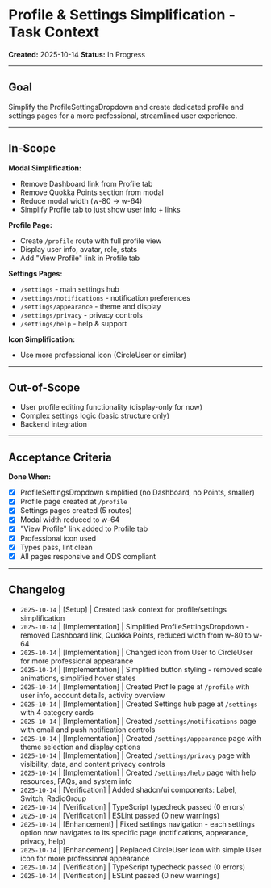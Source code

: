 # Profile & Settings Simplification - Task Context

**Created:** 2025-10-14
**Status:** In Progress

---

## Goal

Simplify the ProfileSettingsDropdown and create dedicated profile and settings pages for a more professional, streamlined user experience.

---

## In-Scope

**Modal Simplification:**
- Remove Dashboard link from Profile tab
- Remove Quokka Points section from modal
- Reduce modal width (w-80 → w-64)
- Simplify Profile tab to just show user info + links

**Profile Page:**
- Create `/profile` route with full profile view
- Display user info, avatar, role, stats
- Add "View Profile" link in Profile tab

**Settings Pages:**
- `/settings` - main settings hub
- `/settings/notifications` - notification preferences
- `/settings/appearance` - theme and display
- `/settings/privacy` - privacy controls
- `/settings/help` - help & support

**Icon Simplification:**
- Use more professional icon (CircleUser or similar)

---

## Out-of-Scope

- User profile editing functionality (display-only for now)
- Complex settings logic (basic structure only)
- Backend integration

---

## Acceptance Criteria

**Done When:**
- [x] ProfileSettingsDropdown simplified (no Dashboard, no Points, smaller)
- [x] Profile page created at `/profile`
- [x] Settings pages created (5 routes)
- [x] Modal width reduced to w-64
- [x] "View Profile" link added to Profile tab
- [x] Professional icon used
- [x] Types pass, lint clean
- [x] All pages responsive and QDS compliant

---

## Changelog

- `2025-10-14` | [Setup] | Created task context for profile/settings simplification
- `2025-10-14` | [Implementation] | Simplified ProfileSettingsDropdown - removed Dashboard link, Quokka Points, reduced width from w-80 to w-64
- `2025-10-14` | [Implementation] | Changed icon from User to CircleUser for more professional appearance
- `2025-10-14` | [Implementation] | Simplified button styling - removed scale animations, simplified hover states
- `2025-10-14` | [Implementation] | Created Profile page at `/profile` with user info, account details, activity overview
- `2025-10-14` | [Implementation] | Created Settings hub page at `/settings` with 4 category cards
- `2025-10-14` | [Implementation] | Created `/settings/notifications` page with email and push notification controls
- `2025-10-14` | [Implementation] | Created `/settings/appearance` page with theme selection and display options
- `2025-10-14` | [Implementation] | Created `/settings/privacy` page with visibility, data, and content privacy controls
- `2025-10-14` | [Implementation] | Created `/settings/help` page with help resources, FAQs, and system info
- `2025-10-14` | [Verification] | Added shadcn/ui components: Label, Switch, RadioGroup
- `2025-10-14` | [Verification] | TypeScript typecheck passed (0 errors)
- `2025-10-14` | [Verification] | ESLint passed (0 new warnings)
- `2025-10-14` | [Enhancement] | Fixed settings navigation - each settings option now navigates to its specific page (notifications, appearance, privacy, help)
- `2025-10-14` | [Enhancement] | Replaced CircleUser icon with simple User icon for more professional appearance
- `2025-10-14` | [Verification] | TypeScript typecheck passed (0 errors)
- `2025-10-14` | [Verification] | ESLint passed (0 new warnings)
